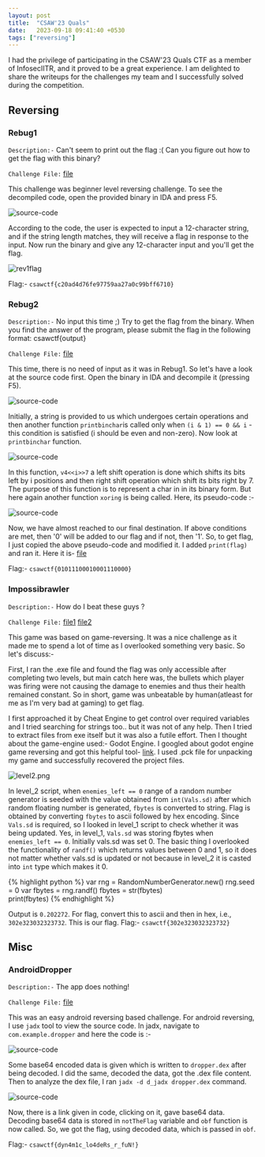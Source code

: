 ```yaml
---
layout: post
title:  "CSAW'23 Quals"
date:   2023-09-18 09:41:40 +0530
tags: ["reversing"]
---
```

I had the privilege of participating in the CSAW'23 Quals CTF as a member of InfosecIITR, and it proved to be a great experience. I am delighted to share the writeups for the challenges my team and I successfully solved during the competition.

## Reversing 

### Rebug1

```Description:-```
Can't seem to print out the flag :( Can you figure out how to get the flag with this binary?

```Challenge File:``` [file](/assests/CSAW/test.out)

This challenge was beginner level reversing challenge. To see the decompiled code, open the provided binary in IDA and press F5.

![source-code](/assets/CSAW/source-code.png)


According to the code, the user is expected to input a 12-character string, and if the string length matches, they will receive a flag in response to the input.
Now run the binary and give any 12-character input and you'll get the flag.

![rev1flag](/assets/CSAW/rev1flag.png)

Flag:- ```csawctf{c20ad4d76fe97759aa27a0c99bff6710}```

### Rebug2

```Description:-``` 
No input this time ;) Try to get the flag from the binary. When you find the answer of the program, please submit the flag in the following format: csawctf{output}

```Challenge File:``` [file](/assets/CSAW/bin.out)

This time, there is no need of input as it was in Rebug1. So let's have a look at the source code first. Open the binary in IDA and decompile it (pressing F5).

![source-code](/assets/CSAW/main.png)

Initially, a string is provided to us which undergoes certain operations and then another function ```printbinchar```is called only when ```(i & 1) == 0 && i``` -this condition is satisfied (i should be even and non-zero). Now look at ```printbinchar``` function.

![source-code](/assets/CSAW/printbinchar.png)

In this function, ```v4<<i>>7``` a left shift operation is done which shifts its bits left by i positions and then right shift operation which shift its bits right by 7. The purpose of this function is to represent a char in in its binary form. But here again another function ```xoring``` is being called. Here, its pseudo-code :-


![source-code](/assets/CSAW/xoring.png)

Now, we have almost reached to our final destination. If above conditions are met, then '0' will be added to our flag and if not, then '1'. So, to get flag, I just copied the above pseudo-code and modified it. I added ```print(flag)``` and ran it. Here it is- [file](/assets/CSAW/rev.c)

Flag:- ```csawctf{01011100010001110000}```


### Impossibrawler

```Description:-``` How do I beat these guys ?

```Challenge File:``` [file1](/assests/CSAW/Impossibrawler.pck) [file2](/assests/CSAW/Impossibrawler.exe)

 
This game was based on game-reversing. It was a nice challenge as it made me to spend a lot of time as I overlooked something very basic. So let's discuss:- 

First, I ran the .exe file and found the flag was only accessible after completing two levels, but main catch here was, the bullets which player was firing were not causing the damage to enemies and thus their health remained constant. So in short, game was unbeatable by human(atleast for me as I'm very bad at gaming) to get flag.

I first approached it by Cheat Engine to get control over required variables and I tried searching for strings too.. but it was not of any help. Then I tried to extract files from exe itself but it was also a futile effort. Then I thought about the game-engine used:- Godot Engine. I googled about godot engine game reversing and got this helpful tool- [link](https://github.com/bruvzg/gdsdecomp). I used .pck file for unpacking my game and successfully recovered the project files. 

![level2.png](/assets/CSAW/level2.png)

In level_2 script, when ```enemies_left == 0``` range of a random number generator is seeded with the value obtained from ```int(Vals.sd)``` after which random floating number is generated, ```fbytes``` is converted to string. Flag is obtained by converting ```fbytes``` to ascii followed by hex encoding. Since ```Vals.sd``` is required, so I looked in level_1 script to check whether it was being updated. Yes, in level_1, ```Vals.sd``` was storing fbytes when ```enemies_left == 0```. Initially vals.sd was set 0. The basic thing I overlooked the functionality of ```randf()``` which returns values between 0 and 1, so it does not matter whether vals.sd is updated or not because in level_2 it is casted into ```int``` type which makes it 0. 

{% highlight python %}
 var rng = RandomNumberGenerator.new()
 rng.seed = 0
 var fbytes = rng.randf()
 fbytes = str(fbytes)  
 print(fbytes)
{% endhighlight %}

Output is ```0.202272```. For flag, convert this to ascii and then in hex, i.e., ```302e323032323732```. This is our flag.
Flag:- ```csawctf{302e323032323732}```


## Misc
### AndroidDropper

```Description:-``` The app does nothing!

```Challenge File:``` [file](/assests/CSAW/dropper.apk)

This was an easy android reversing based challenge. For android reversing, I use ```jadx``` tool to view the source code. In jadx, navigate to ```com.example.dropper``` and here the code is :-

![source-code](/assets/CSAW/dropper1.png)

Some base64 encoded data is given which is written to ```dropper.dex``` after being decoded. I did the same, decoded the data, got the .dex file content. Then to analyze the dex file, I ran ```jadx -d d_jadx dropper.dex``` command.

![source-code](/assets/CSAW/dropper2.png)

Now, there is a link given in code, clicking on it, gave base64 data. Decoding base64 data is stored in ```notTheFlag``` variable and ```obf``` function is now called. So, we got the flag, using decoded data, which is passed in ```obf```.

Flag:- ```csawctf{dyn4m1c_lo4deRs_r_fuN!}```





